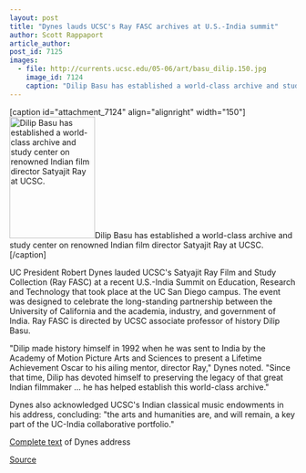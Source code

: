 ```yaml
---
layout: post
title: "Dynes lauds UCSC's Ray FASC archives at U.S.-India summit"
author: Scott Rappaport
article_author: 
post_id: 7125
images:
  - file: http://currents.ucsc.edu/05-06/art/basu_dilip.150.jpg
    image_id: 7124
    caption: "Dilip Basu has established a world-class archive and study center on renowned Indian film director Satyajit Ray at UCSC."
---
```


[caption id="attachment_7124" align="alignright" width="150"]<a href="http://dev-ucsc-news.pantheonsite.io/wp-content/uploads/2006/06/basu_dilip.150.jpg"><img class="size-full wp-image-7124" src="http://dev-ucsc-news.pantheonsite.io/wp-content/uploads/2006/06/basu_dilip.150.jpg" alt="Dilip Basu has established a world-class archive and study center on renowned Indian film director Satyajit Ray at UCSC." width="150" height="213" /></a>Dilip Basu has established a world-class archive and study center on renowned Indian film director Satyajit Ray at UCSC.[/caption]
<a name="content" id="content"></a>
<p>
  UC President Robert Dynes lauded UCSC's Satyajit Ray Film and Study Collection (Ray FASC) at a recent U.S.-India Summit on Education, Research and Technology that took place at the UC San Diego campus. The event was designed to celebrate the long-standing partnership between the University of California and the academia, industry, and government of India. Ray FASC is directed by UCSC associate professor of history Dilip Basu.
</p>
<p>
  "Dilip made history himself in 1992 when he was sent to India by the Academy of Motion Picture Arts and Sciences to present a Lifetime Achievement Oscar to his ailing mentor, director Ray," Dynes noted. "Since that time, Dilip has devoted himself to preserving the legacy of that great Indian filmmaker ... he has helped establish this world-class archive."
</p>
<p>
  Dynes also acknowledged UCSC's Indian classical music endowments in his address, concluding: "the arts and humanities are, and will remain, a key part of the UC-India collaborative portfolio."
</p>
<p>
  <a href="http://www.universityofcalifornia.edu/president/speeches.html">Complete text</a> of Dynes address
</p>
<p><a href="http://www1.ucsc.edu/currents/05-06/06-12/brief-basu.asp" title="Permalink to brief-basu">Source</a></p>
